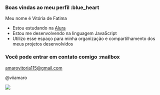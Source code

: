 ### Boas vindas ao meu perfil :blue_heart

Meu nome é Vitória de Fatima

- Estou estudando na [Alura](https://www.alura.com.br)
- Estou me desenvolvendo na linguagem JavaScript
- Utilizo esse espaço para minha organização e compartilhamento dos meus projetos desenvolvidos

### Você pode entrar em contato comigo :mailbox

amarovitoria115@gmail.com

@viiamaro


![](https://media1.tenor.com/m/D6P7ayaAqY0AAAAd/the-chosen-os-escolhidos.gif)
